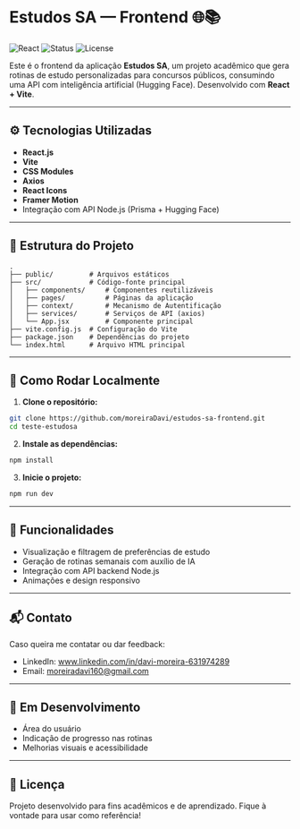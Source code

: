 # Estudos SA — Frontend 🌐📚

![React](https://img.shields.io/badge/React-18.2-blue)
![Status](https://img.shields.io/badge/status-em%20desenvolvimento-yellow)
![License](https://img.shields.io/badge/license-MIT-green)

Este é o frontend da aplicação **Estudos SA**, um projeto acadêmico que gera rotinas de estudo personalizadas para concursos públicos, consumindo uma API com inteligência artificial (Hugging Face). Desenvolvido com **React + Vite**.

---

## ⚙️ Tecnologias Utilizadas

- **React.js**
- **Vite**
- **CSS Modules**
- **Axios**
- **React Icons**
- **Framer Motion**
- Integração com API Node.js (Prisma + Hugging Face)

---

## 📁 Estrutura do Projeto

```
.
├── public/         # Arquivos estáticos
├── src/            # Código-fonte principal
│   ├── components/     # Componentes reutilizáveis
│   ├── pages/          # Páginas da aplicação
│   ├── context/        # Mecanismo de Autentificação
│   ├── services/       # Serviços de API (axios)
│   └── App.jsx         # Componente principal
├── vite.config.js  # Configuração do Vite
├── package.json    # Dependências do projeto
└── index.html      # Arquivo HTML principal
```

---

## 🚀 Como Rodar Localmente

1. **Clone o repositório:**

```bash
git clone https://github.com/moreiraDavi/estudos-sa-frontend.git
cd teste-estudosa
```

2. **Instale as dependências:**

```bash
npm install
```

3. **Inicie o projeto:**

```bash
npm run dev
```

---

## 🌟 Funcionalidades

- Visualização e filtragem de preferências de estudo
- Geração de rotinas semanais com auxílio de IA
- Integração com API backend Node.js
- Animações e design responsivo

---

## 📬 Contato

Caso queira me contatar ou dar feedback:

- LinkedIn: www.linkedin.com/in/davi-moreira-631974289
- Email: moreiradavi160@gmail.com

---

## 🧪 Em Desenvolvimento

- Área do usuário
- Indicação de progresso nas rotinas
- Melhorias visuais e acessibilidade

---

## 📄 Licença

Projeto desenvolvido para fins acadêmicos e de aprendizado. Fique à vontade para usar como referência!
